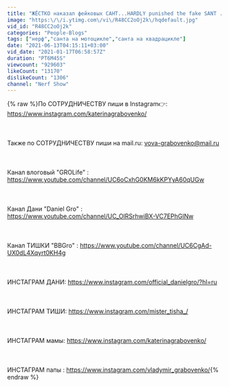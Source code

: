 ```yaml
---
title: "ЖЁСТКО наказал фейковых САНТ...HARDLY punished the fake SANT ..."
image: "https:\/\/i.ytimg.com\/vi\/R48CC2oOj2k\/hqdefault.jpg"
vid_id: "R48CC2oOj2k"
categories: "People-Blogs"
tags: ["нерф","санта на мотоцикле","санта на квадрацикле"]
date: "2021-06-13T04:15:11+03:00"
vid_date: "2021-01-17T06:58:57Z"
duration: "PT6M45S"
viewcount: "929603"
likeCount: "13170"
dislikeCount: "1306"
channel: "Nerf Show"
---
```

{% raw %}По СОТРУДНИЧЕСТВУ пиши в Instagram👉: <a rel="nofollow" target="blank" href="https://www.instagram.com/katerinagrabovenko/">https://www.instagram.com/katerinagrabovenko/</a><br /><br /> <br /><br />Также по СОТРУДНИЧЕСТВУ пиши на mail.ru: vova-grabovenko@mail.ru<br /><br /><br /><br />Канал влоговый &quot;GROLife&quot; : <a rel="nofollow" target="blank" href="https://www.youtube.com/channel/UC6oCxhG0KM6kKPYyA60qUGw">https://www.youtube.com/channel/UC6oCxhG0KM6kKPYyA60qUGw</a><br /><br /><br /><br />Канал Дани &quot;Daniel Gro&quot; :  <a rel="nofollow" target="blank" href="https://www.youtube.com/channel/UC_OlRSrhwiBX-VC7EPhGlNw">https://www.youtube.com/channel/UC_OlRSrhwiBX-VC7EPhGlNw</a><br /><br /><br /><br />Канал ТИШКИ &quot;BBGro&quot; : <a rel="nofollow" target="blank" href="https://www.youtube.com/channel/UC6CgAd-UX0dL4Xqyrt0KH4g">https://www.youtube.com/channel/UC6CgAd-UX0dL4Xqyrt0KH4g</a><br /><br /><br /><br />ИНСТАГРАМ  ДАНИ: <a rel="nofollow" target="blank" href="https://www.instagram.com/official_danielgro/?hl=ru">https://www.instagram.com/official_danielgro/?hl=ru</a><br /><br /><br /><br />ИНСТАГРАМ  ТИШИ: <a rel="nofollow" target="blank" href="https://www.instagram.com/mister_tisha_/">https://www.instagram.com/mister_tisha_/</a><br /><br /><br /><br />ИНСТАГРАМ мамы: <a rel="nofollow" target="blank" href="https://www.instagram.com/katerinagrabovenko/">https://www.instagram.com/katerinagrabovenko/</a><br /><br /><br /><br />ИНСТАГРАМ папы : <a rel="nofollow" target="blank" href="https://www.instagram.com/vladymir_grabovenko/">https://www.instagram.com/vladymir_grabovenko/</a>{% endraw %}
